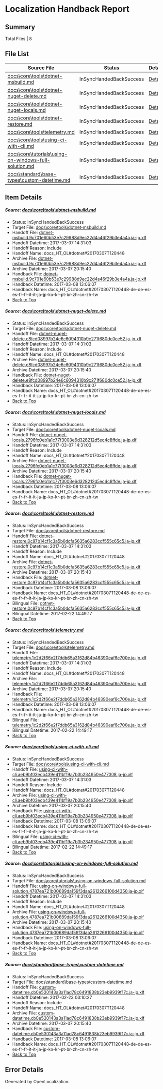 # <a name='report-top'></a> Localization Handback Report

## Summary
 Total Files | 8

## File List
 Source File | Status | Details 
 ----------- | ------ | ------- 
 [docs\core\tools\dotnet-msbuild.md](https://github.com/dotnet/docs/blob/195664ae6409be02ca132900d9c513a7b412acd4/docs/core/tools/dotnet-msbuild.md) | InSyncHandedBackSuccess | [Details](#a000e49a8672affe5b3bb9bd8a5f7e8095ab0aa977)
 [docs\core\tools\dotnet-nuget-delete.md](https://github.com/dotnet/docs/blob/195664ae6409be02ca132900d9c513a7b412acd4/docs/core/tools/dotnet-nuget-delete.md) | InSyncHandedBackSuccess | [Details](#2ce157e3f32f3e899245e38bb4520b17be3e0b3279)
 [docs\core\tools\dotnet-nuget-locals.md](https://github.com/dotnet/docs/blob/195664ae6409be02ca132900d9c513a7b412acd4/docs/core/tools/dotnet-nuget-locals.md) | InSyncHandedBackSuccess | [Details](#3d8ca57c3c9c25a59b98552784b057182c9100a380)
 [docs\core\tools\dotnet-restore.md](https://github.com/dotnet/docs/blob/195664ae6409be02ca132900d9c513a7b412acd4/docs/core/tools/dotnet-restore.md) | InSyncHandedBackSuccess | [Details](#a55cd932045a59f08146dff367a87eb6fe61f6e586)
 [docs\core\tools\telemetry.md](https://github.com/dotnet/docs/blob/195664ae6409be02ca132900d9c513a7b412acd4/docs/core/tools/telemetry.md) | InSyncHandedBackSuccess | [Details](#c816bf4c93430a009e61ddf2a3673c43f49b8de997)
 [docs\core\tools\using-ci-with-cli.md](https://github.com/dotnet/docs/blob/195664ae6409be02ca132900d9c513a7b412acd4/docs/core/tools/using-ci-with-cli.md) | InSyncHandedBackSuccess | [Details](#0579d59e8da24428d9e174baf0cc865d62c0819598)
 [docs\core\tutorials\using-on-windows-full-solution.md](https://github.com/dotnet/docs/blob/195664ae6409be02ca132900d9c513a7b412acd4/docs/core/tutorials/using-on-windows-full-solution.md) | InSyncHandedBackSuccess | [Details](#b8505f88b324fcdf3a51d75c455ec5869e058774113)
 [docs\standard\base-types\custom-datetime.md](https://github.com/dotnet/docs/blob/28625def4199a660fe0ea04ab75f4f65d2e0c9c4/docs/standard/base-types/custom-datetime.md) | InSyncHandedBackSuccess | [Details](#285e4bfd6a53d576ce4538b09a2561065c93e3993336)

## Item Details
##### <a name='a000e49a8672affe5b3bb9bd8a5f7e8095ab0aa977'></a> Source: [docs\core\tools\dotnet-msbuild.md](https://github.com/dotnet/docs/blob/195664ae6409be02ca132900d9c513a7b412acd4/docs/core/tools/dotnet-msbuild.md)
* Status: InSyncHandedBackSuccess
* Target File: [docs\core\tools\dotnet-msbuild.md](https://github.com/dotnet/docs.ja-jp/blob/9d9ad20a108e6586c8db25422b2f7776a3a242c2/docs/core/tools/dotnet-msbuild.md)
* Handoff File: [dotnet-msbuild.9c701e60b53e7c29988d9ec22d4a46f29b3e4a4a.ja-jp.xlf](https://github.com/dotnet/docs.handoff/blob/6d1dbdb11faf4246d9c0bf01a7640fd9d9977c0d/ol-handoff/dotnet/docs.ja-jp/master/dotnet-core/dotnet-msbuild.9c701e60b53e7c29988d9ec22d4a46f29b3e4a4a.ja-jp.xlf)
* Handoff Datetime: 2017-03-07 14:31:03
* Handoff Reason: Include
* Handoff Name: docs_HT_OL#dotnet#20170307T120448
* Archive File: [dotnet-msbuild.9c701e60b53e7c29988d9ec22d4a46f29b3e4a4a.ja-jp.xlf](https://github.com/dotnet/docs.handoff/blob/0266f199be76ddfe825305d092ecd6f9678b002a/ol-archive/dotnet/docs.ja-jp/master/dotnet-core/dotnet-msbuild.9c701e60b53e7c29988d9ec22d4a46f29b3e4a4a.ja-jp.xlf)
* Archive Datetime: 2017-03-07 20:15:40
* Handback File: [dotnet-msbuild.9c701e60b53e7c29988d9ec22d4a46f29b3e4a4a.ja-jp.xlf](https://github.com/dotnet/docs.handback/blob/67285cd09eca4cb344cfa5facea30a7aa7d481bc/ol-handback/dotnet/docs.ja-jp/master/dotnet-core/dotnet-msbuild.9c701e60b53e7c29988d9ec22d4a46f29b3e4a4a.ja-jp.xlf)
* Handback Datetime: 2017-03-08 13:06:07
* Handback Name: docs_HT_OL#dotnet#20170307T120448-de-de-es-es-fr-fr-it-it-ja-jp-ko-kr-pt-br-zh-cn-zh-tw
* [Back to Top](#report-top)

##### <a name='2ce157e3f32f3e899245e38bb4520b17be3e0b3279'></a> Source: [docs\core\tools\dotnet-nuget-delete.md](https://github.com/dotnet/docs/blob/195664ae6409be02ca132900d9c513a7b412acd4/docs/core/tools/dotnet-nuget-delete.md)
* Status: InSyncHandedBackSuccess
* Target File: [docs\core\tools\dotnet-nuget-delete.md](https://github.com/dotnet/docs.ja-jp/blob/9d9ad20a108e6586c8db25422b2f7776a3a242c2/docs/core/tools/dotnet-nuget-delete.md)
* Handoff File: [dotnet-nuget-delete.e8fcd08997b24e6c6094310b9c271f680dc0ce52.ja-jp.xlf](https://github.com/dotnet/docs.handoff/blob/6d1dbdb11faf4246d9c0bf01a7640fd9d9977c0d/ol-handoff/dotnet/docs.ja-jp/master/dotnet-core/dotnet-nuget-delete.e8fcd08997b24e6c6094310b9c271f680dc0ce52.ja-jp.xlf)
* Handoff Datetime: 2017-03-07 14:31:03
* Handoff Reason: Include
* Handoff Name: docs_HT_OL#dotnet#20170307T120448
* Archive File: [dotnet-nuget-delete.e8fcd08997b24e6c6094310b9c271f680dc0ce52.ja-jp.xlf](https://github.com/dotnet/docs.handoff/blob/0266f199be76ddfe825305d092ecd6f9678b002a/ol-archive/dotnet/docs.ja-jp/master/dotnet-core/dotnet-nuget-delete.e8fcd08997b24e6c6094310b9c271f680dc0ce52.ja-jp.xlf)
* Archive Datetime: 2017-03-07 20:15:40
* Handback File: [dotnet-nuget-delete.e8fcd08997b24e6c6094310b9c271f680dc0ce52.ja-jp.xlf](https://github.com/dotnet/docs.handback/blob/67285cd09eca4cb344cfa5facea30a7aa7d481bc/ol-handback/dotnet/docs.ja-jp/master/dotnet-core/dotnet-nuget-delete.e8fcd08997b24e6c6094310b9c271f680dc0ce52.ja-jp.xlf)
* Handback Datetime: 2017-03-08 13:06:07
* Handback Name: docs_HT_OL#dotnet#20170307T120448-de-de-es-es-fr-fr-it-it-ja-jp-ko-kr-pt-br-zh-cn-zh-tw
* [Back to Top](#report-top)

##### <a name='3d8ca57c3c9c25a59b98552784b057182c9100a380'></a> Source: [docs\core\tools\dotnet-nuget-locals.md](https://github.com/dotnet/docs/blob/195664ae6409be02ca132900d9c513a7b412acd4/docs/core/tools/dotnet-nuget-locals.md)
* Status: InSyncHandedBackSuccess
* Target File: [docs\core\tools\dotnet-nuget-locals.md](https://github.com/dotnet/docs.ja-jp/blob/9d9ad20a108e6586c8db25422b2f7776a3a242c2/docs/core/tools/dotnet-nuget-locals.md)
* Handoff File: [dotnet-nuget-locals.2796fc0eb1a1c77f3003e6d328212d5ec4c8ffde.ja-jp.xlf](https://github.com/dotnet/docs.handoff/blob/6d1dbdb11faf4246d9c0bf01a7640fd9d9977c0d/ol-handoff/dotnet/docs.ja-jp/master/dotnet-core/dotnet-nuget-locals.2796fc0eb1a1c77f3003e6d328212d5ec4c8ffde.ja-jp.xlf)
* Handoff Datetime: 2017-03-07 14:31:03
* Handoff Reason: Include
* Handoff Name: docs_HT_OL#dotnet#20170307T120448
* Archive File: [dotnet-nuget-locals.2796fc0eb1a1c77f3003e6d328212d5ec4c8ffde.ja-jp.xlf](https://github.com/dotnet/docs.handoff/blob/0266f199be76ddfe825305d092ecd6f9678b002a/ol-archive/dotnet/docs.ja-jp/master/dotnet-core/dotnet-nuget-locals.2796fc0eb1a1c77f3003e6d328212d5ec4c8ffde.ja-jp.xlf)
* Archive Datetime: 2017-03-07 20:15:40
* Handback File: [dotnet-nuget-locals.2796fc0eb1a1c77f3003e6d328212d5ec4c8ffde.ja-jp.xlf](https://github.com/dotnet/docs.handback/blob/67285cd09eca4cb344cfa5facea30a7aa7d481bc/ol-handback/dotnet/docs.ja-jp/master/dotnet-core/dotnet-nuget-locals.2796fc0eb1a1c77f3003e6d328212d5ec4c8ffde.ja-jp.xlf)
* Handback Datetime: 2017-03-08 13:06:07
* Handback Name: docs_HT_OL#dotnet#20170307T120448-de-de-es-es-fr-fr-it-it-ja-jp-ko-kr-pt-br-zh-cn-zh-tw
* [Back to Top](#report-top)

##### <a name='a55cd932045a59f08146dff367a87eb6fe61f6e586'></a> Source: [docs\core\tools\dotnet-restore.md](https://github.com/dotnet/docs/blob/195664ae6409be02ca132900d9c513a7b412acd4/docs/core/tools/dotnet-restore.md)
* Status: InSyncHandedBackSuccess
* Target File: [docs\core\tools\dotnet-restore.md](https://github.com/dotnet/docs.ja-jp/blob/9d9ad20a108e6586c8db25422b2f7776a3a242c2/docs/core/tools/dotnet-restore.md)
* Handoff File: [dotnet-restore.0c97b14cf1c3a5b0dcfa5635a6283cdf555c65c5.ja-jp.xlf](https://github.com/dotnet/docs.handoff/blob/6d1dbdb11faf4246d9c0bf01a7640fd9d9977c0d/ol-handoff/dotnet/docs.ja-jp/master/dotnet-core/dotnet-restore.0c97b14cf1c3a5b0dcfa5635a6283cdf555c65c5.ja-jp.xlf)
* Handoff Datetime: 2017-03-07 14:31:03
* Handoff Reason: Include
* Handoff Name: docs_HT_OL#dotnet#20170307T120448
* Archive File: [dotnet-restore.0c97b14cf1c3a5b0dcfa5635a6283cdf555c65c5.ja-jp.xlf](https://github.com/dotnet/docs.handoff/blob/0266f199be76ddfe825305d092ecd6f9678b002a/ol-archive/dotnet/docs.ja-jp/master/dotnet-core/dotnet-restore.0c97b14cf1c3a5b0dcfa5635a6283cdf555c65c5.ja-jp.xlf)
* Archive Datetime: 2017-03-07 20:15:40
* Handback File: [dotnet-restore.0c97b14cf1c3a5b0dcfa5635a6283cdf555c65c5.ja-jp.xlf](https://github.com/dotnet/docs.handback/blob/67285cd09eca4cb344cfa5facea30a7aa7d481bc/ol-handback/dotnet/docs.ja-jp/master/dotnet-core/dotnet-restore.0c97b14cf1c3a5b0dcfa5635a6283cdf555c65c5.ja-jp.xlf)
* Handback Datetime: 2017-03-08 13:06:07
* Handback Name: docs_HT_OL#dotnet#20170307T120448-de-de-es-es-fr-fr-it-it-ja-jp-ko-kr-pt-br-zh-cn-zh-tw
* Bilingual File: [dotnet-restore.0c97b14cf1c3a5b0dcfa5635a6283cdf555c65c5.ja-jp.xlf](https://github.com/dotnet/docs.handback/blob/d27f02277fcca7b4529ceb46825a84cd289521a9/ol-handback/dotnet/docs.ja-jp/master/dotnet-core/dotnet-restore.0c97b14cf1c3a5b0dcfa5635a6283cdf555c65c5.ja-jp.xlf)
* Bilingual Datetime: 2017-02-22 14:49:17
* [Back to Top](#report-top)

##### <a name='c816bf4c93430a009e61ddf2a3673c43f49b8de997'></a> Source: [docs\core\tools\telemetry.md](https://github.com/dotnet/docs/blob/195664ae6409be02ca132900d9c513a7b412acd4/docs/core/tools/telemetry.md)
* Status: InSyncHandedBackSuccess
* Target File: [docs\core\tools\telemetry.md](https://github.com/dotnet/docs.ja-jp/blob/9d9ad20a108e6586c8db25422b2f7776a3a242c2/docs/core/tools/telemetry.md)
* Handoff File: [telemetry.1c2d2f66e2f7ddb65a3162d84b46390eaf6c700e.ja-jp.xlf](https://github.com/dotnet/docs.handoff/blob/6d1dbdb11faf4246d9c0bf01a7640fd9d9977c0d/ol-handoff/dotnet/docs.ja-jp/master/dotnet-core/telemetry.1c2d2f66e2f7ddb65a3162d84b46390eaf6c700e.ja-jp.xlf)
* Handoff Datetime: 2017-03-07 14:31:03
* Handoff Reason: Include
* Handoff Name: docs_HT_OL#dotnet#20170307T120448
* Archive File: [telemetry.1c2d2f66e2f7ddb65a3162d84b46390eaf6c700e.ja-jp.xlf](https://github.com/dotnet/docs.handoff/blob/0266f199be76ddfe825305d092ecd6f9678b002a/ol-archive/dotnet/docs.ja-jp/master/dotnet-core/telemetry.1c2d2f66e2f7ddb65a3162d84b46390eaf6c700e.ja-jp.xlf)
* Archive Datetime: 2017-03-07 20:15:40
* Handback File: [telemetry.1c2d2f66e2f7ddb65a3162d84b46390eaf6c700e.ja-jp.xlf](https://github.com/dotnet/docs.handback/blob/67285cd09eca4cb344cfa5facea30a7aa7d481bc/ol-handback/dotnet/docs.ja-jp/master/dotnet-core/telemetry.1c2d2f66e2f7ddb65a3162d84b46390eaf6c700e.ja-jp.xlf)
* Handback Datetime: 2017-03-08 13:06:07
* Handback Name: docs_HT_OL#dotnet#20170307T120448-de-de-es-es-fr-fr-it-it-ja-jp-ko-kr-pt-br-zh-cn-zh-tw
* Bilingual File: [telemetry.1c2d2f66e2f7ddb65a3162d84b46390eaf6c700e.ja-jp.xlf](https://github.com/dotnet/docs.handback/blob/d27f02277fcca7b4529ceb46825a84cd289521a9/ol-handback/dotnet/docs.ja-jp/master/dotnet-core/telemetry.1c2d2f66e2f7ddb65a3162d84b46390eaf6c700e.ja-jp.xlf)
* Bilingual Datetime: 2017-02-22 14:49:17
* [Back to Top](#report-top)

##### <a name='0579d59e8da24428d9e174baf0cc865d62c0819598'></a> Source: [docs\core\tools\using-ci-with-cli.md](https://github.com/dotnet/docs/blob/195664ae6409be02ca132900d9c513a7b412acd4/docs/core/tools/using-ci-with-cli.md)
* Status: InSyncHandedBackSuccess
* Target File: [docs\core\tools\using-ci-with-cli.md](https://github.com/dotnet/docs.ja-jp/blob/9d9ad20a108e6586c8db25422b2f7776a3a242c2/docs/core/tools/using-ci-with-cli.md)
* Handoff File: [using-ci-with-cli.aeb9bf03ecb439e411bf19a7b3b234950e477308.ja-jp.xlf](https://github.com/dotnet/docs.handoff/blob/6d1dbdb11faf4246d9c0bf01a7640fd9d9977c0d/ol-handoff/dotnet/docs.ja-jp/master/dotnet-core/using-ci-with-cli.aeb9bf03ecb439e411bf19a7b3b234950e477308.ja-jp.xlf)
* Handoff Datetime: 2017-03-07 14:31:03
* Handoff Reason: Include
* Handoff Name: docs_HT_OL#dotnet#20170307T120448
* Archive File: [using-ci-with-cli.aeb9bf03ecb439e411bf19a7b3b234950e477308.ja-jp.xlf](https://github.com/dotnet/docs.handoff/blob/0266f199be76ddfe825305d092ecd6f9678b002a/ol-archive/dotnet/docs.ja-jp/master/dotnet-core/using-ci-with-cli.aeb9bf03ecb439e411bf19a7b3b234950e477308.ja-jp.xlf)
* Archive Datetime: 2017-03-07 20:15:40
* Handback File: [using-ci-with-cli.aeb9bf03ecb439e411bf19a7b3b234950e477308.ja-jp.xlf](https://github.com/dotnet/docs.handback/blob/67285cd09eca4cb344cfa5facea30a7aa7d481bc/ol-handback/dotnet/docs.ja-jp/master/dotnet-core/using-ci-with-cli.aeb9bf03ecb439e411bf19a7b3b234950e477308.ja-jp.xlf)
* Handback Datetime: 2017-03-08 13:06:07
* Handback Name: docs_HT_OL#dotnet#20170307T120448-de-de-es-es-fr-fr-it-it-ja-jp-ko-kr-pt-br-zh-cn-zh-tw
* Bilingual File: [using-ci-with-cli.aeb9bf03ecb439e411bf19a7b3b234950e477308.ja-jp.xlf](https://github.com/dotnet/docs.handback/blob/d27f02277fcca7b4529ceb46825a84cd289521a9/ol-handback/dotnet/docs.ja-jp/master/dotnet-core/using-ci-with-cli.aeb9bf03ecb439e411bf19a7b3b234950e477308.ja-jp.xlf)
* Bilingual Datetime: 2017-02-22 14:49:17
* [Back to Top](#report-top)

##### <a name='b8505f88b324fcdf3a51d75c455ec5869e058774113'></a> Source: [docs\core\tutorials\using-on-windows-full-solution.md](https://github.com/dotnet/docs/blob/195664ae6409be02ca132900d9c513a7b412acd4/docs/core/tutorials/using-on-windows-full-solution.md)
* Status: InSyncHandedBackSuccess
* Target File: [docs\core\tutorials\using-on-windows-full-solution.md](https://github.com/dotnet/docs.ja-jp/blob/9d9ad20a108e6586c8db25422b2f7776a3a242c2/docs/core/tutorials/using-on-windows-full-solution.md)
* Handoff File: [using-on-windows-full-solution.4787ea721b00689da159f3daa2612266100d4350.ja-jp.xlf](https://github.com/dotnet/docs.handoff/blob/6d1dbdb11faf4246d9c0bf01a7640fd9d9977c0d/ol-handoff/dotnet/docs.ja-jp/master/dotnet-core/using-on-windows-full-solution.4787ea721b00689da159f3daa2612266100d4350.ja-jp.xlf)
* Handoff Datetime: 2017-03-07 14:31:03
* Handoff Reason: Include
* Handoff Name: docs_HT_OL#dotnet#20170307T120448
* Archive File: [using-on-windows-full-solution.4787ea721b00689da159f3daa2612266100d4350.ja-jp.xlf](https://github.com/dotnet/docs.handoff/blob/0266f199be76ddfe825305d092ecd6f9678b002a/ol-archive/dotnet/docs.ja-jp/master/dotnet-core/using-on-windows-full-solution.4787ea721b00689da159f3daa2612266100d4350.ja-jp.xlf)
* Archive Datetime: 2017-03-07 20:15:40
* Handback File: [using-on-windows-full-solution.4787ea721b00689da159f3daa2612266100d4350.ja-jp.xlf](https://github.com/dotnet/docs.handback/blob/67285cd09eca4cb344cfa5facea30a7aa7d481bc/ol-handback/dotnet/docs.ja-jp/master/dotnet-core/using-on-windows-full-solution.4787ea721b00689da159f3daa2612266100d4350.ja-jp.xlf)
* Handback Datetime: 2017-03-08 13:06:07
* Handback Name: docs_HT_OL#dotnet#20170307T120448-de-de-es-es-fr-fr-it-it-ja-jp-ko-kr-pt-br-zh-cn-zh-tw
* [Back to Top](#report-top)

##### <a name='285e4bfd6a53d576ce4538b09a2561065c93e3993336'></a> Source: [docs\standard\base-types\custom-datetime.md](https://github.com/dotnet/docs/blob/28625def4199a660fe0ea04ab75f4f65d2e0c9c4/docs/standard/base-types/custom-datetime.md)
* Status: InSyncHandedBackSuccess
* Target File: [docs\standard\base-types\custom-datetime.md](https://github.com/dotnet/docs.ja-jp/blob/9d9ad20a108e6586c8db25422b2f7776a3a242c2/docs/standard/base-types/custom-datetime.md)
* Handoff File: [custom-datetime.cb0e530143a3a11ad78c6491838b23eb9939f17c.ja-jp.xlf](https://github.com/dotnet/docs.handoff/blob/024d55f9b209168ffda92fab3cc6b00e914f89b2/ol-handoff/dotnet/docs.ja-jp/master/dotnet-core/custom-datetime.cb0e530143a3a11ad78c6491838b23eb9939f17c.ja-jp.xlf)
* Handoff Datetime: 2017-02-23 03:10:27
* Handoff Reason: Include
* Handoff Name: docs_HT_OL#dotnet#20170307T120448
* Archive File: [custom-datetime.cb0e530143a3a11ad78c6491838b23eb9939f17c.ja-jp.xlf](https://github.com/dotnet/docs.handoff/blob/0266f199be76ddfe825305d092ecd6f9678b002a/ol-archive/dotnet/docs.ja-jp/master/dotnet-core/custom-datetime.cb0e530143a3a11ad78c6491838b23eb9939f17c.ja-jp.xlf)
* Archive Datetime: 2017-03-07 20:15:40
* Handback File: [custom-datetime.cb0e530143a3a11ad78c6491838b23eb9939f17c.ja-jp.xlf](https://github.com/dotnet/docs.handback/blob/67285cd09eca4cb344cfa5facea30a7aa7d481bc/ol-handback/dotnet/docs.ja-jp/master/dotnet-core/custom-datetime.cb0e530143a3a11ad78c6491838b23eb9939f17c.ja-jp.xlf)
* Handback Datetime: 2017-03-08 13:06:07
* Handback Name: docs_HT_OL#dotnet#20170307T120448-de-de-es-es-fr-fr-it-it-ja-jp-ko-kr-pt-br-zh-cn-zh-tw
* [Back to Top](#report-top)


## Error Details

Generated by OpenLocalization.
